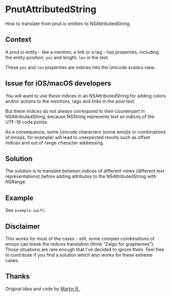 # PnutAttributedString

How to translate from pnut.io entities to NSAttributedString.

## Context

A pnut.io entity - like a mention, a link or a tag - has properties, including the entity position: `pos` and length: `len` in the text.

These `pos` and `len` properties are indices into the Unicode scalars view.

## Issue for iOS/macOS developers

You will want to use these indices in an NSAttributedString for adding colors and/or actions to the mentions, tags and links in the post text.

But these indices do not always correspond to their counterpart in NSAttributedString, because NSString represents text as indices of the UTF-16 code points.

As a consequence, some Unicode characters (some emojis or combinations of emojis, for example) will lead to unexpected results such as offset indices and out of range character addressing.

## Solution

The solution is to translate between indices of different views (different text representations) before adding attributes to the NSAttributedString with NSRange.

## Example

See `example.swift`.

## Disclaimer

This works for most of the cases - still, some complex combinations of emojis can break the indices translation (think "Zalgo for graphemes"). Those situations are rare enough that I've decided to ignore them. Feel free to contribute if you find a solution which also works for these extreme cases.

## Thanks

Original idea and code by [Martin R.](http://stackoverflow.com/users/1187415/martin-r).